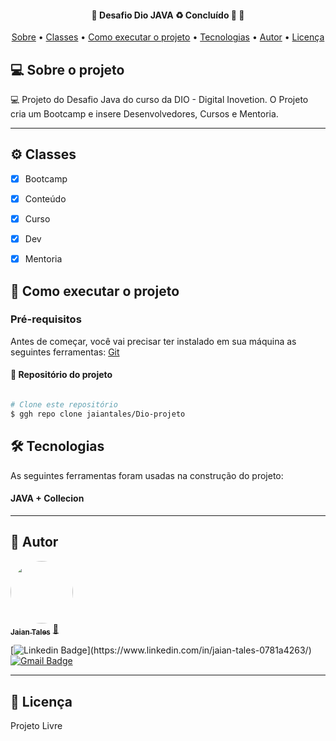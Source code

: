 

<h4 align="center"> 
	🚧  Desafio Dio JAVA ♻️ Concluído 🚀 🚧
</h4>

<p align="center">
 <a href="#-sobre-o-projeto">Sobre</a> •
 <a href="#-funcionalidades">Classes</a> •
 <a href="#-layout">Como executar o projeto</a> • 
 <a href="#-Tecnologias">Tecnologias</a> • 
 <a href="#-autor">Autor</a> • 
 <a href="#user-content--licença">Licença</a>
</p>


## 💻 Sobre o projeto

💻 Projeto do Desafio Java do curso da DIO - Digital Inovetion. O Projeto cria um Bootcamp e insere Desenvolvedores, Cursos e Mentoria.

---

## ⚙️ Classes

- [x] Bootcamp
- [x] Conteúdo
- [x] Curso
- [x] Dev
- [x] Mentoria
 

## 🚀 Como executar o projeto


### Pré-requisitos

Antes de começar, você vai precisar ter instalado em sua máquina as seguintes ferramentas:
[Git](https://git-scm.com)


#### 🎲 Repositório do projeto

```bash

# Clone este repositório
$ ggh repo clone jaiantales/Dio-projeto

```



## 🛠 Tecnologias

As seguintes ferramentas foram usadas na construção do projeto:

#### JAVA + Collecion  

---


## 🦸 Autor

<a href="https://www.linkedin.com/in/jaian-tales-0781a4263/">
 <img style="border-radius: 50%;" src="https://media.licdn.com/dms/image/D4E35AQGJ7uoFMC6ttw/profile-framedphoto-shrink_200_200/0/1676036794308?e=1681318800&v=beta&t=apU9-rcOHzXVxuE6JNfkGAHZmRNI6a39Eq1lbIGejyw" width="100px;" alt=""/>
 <br />
 <sub><b>Jaian Tales</b></sub></a> <a href="" title="Jaian Tales">🚀</a>
 <br />

 [![Linkedin Badge](https://img.shields.io/badge/-JaianTales-blue?style=flat-square&logo=Linkedin&logoColor=white&link=https:)](https://www.linkedin.com/in/jaian-tales-0781a4263/) 
[![Gmail Badge](https://img.shields.io/badge/-jaiantalesbfr@gmail.com-c14438?style=flat-square&logo=Gmail&logoColor=white&link=mailto:jaiantalesbfr@gmail.com)](mailto:)

---

## 📝 Licença

Projeto Livre
